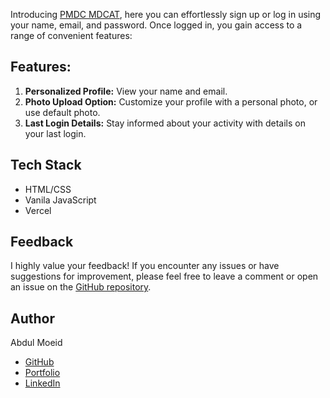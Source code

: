Introducing [PMDC MDCAT](https://pmdc-mdcat.vercel.app/), here you can effortlessly sign up or log in using your name, email, and password. Once logged in, you gain access to a range of convenient features:

## Features:
1. **Personalized Profile:** View  your name and email.
2. **Photo Upload Option:** Customize your profile with a personal photo, or use default photo.
3. **Last Login Details:** Stay informed about your activity with details on your last login.

## Tech Stack
- HTML/CSS
- Vanila JavaScript
- Vercel

## Feedback
  I highly value your feedback! If you encounter any issues or have suggestions for improvement, please feel free to leave a comment or open an issue on the [GitHub repository](https://github.com/moeidejaz/PMDC-MDCAT/issues).
## Author
Abdul Moeid
- [GitHub](https://github.com/moeidejaz)
- [Portfolio](https://moeidejaz.netlify.app)
- [LinkedIn](https://linkedin.com/in/moeidejaz)